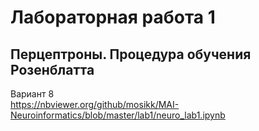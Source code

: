 # Лабораторная работа 1
## Перцептроны. Процедура обучения Розенблатта

Вариант 8  
https://nbviewer.org/github/mosikk/MAI-Neuroinformatics/blob/master/lab1/neuro_lab1.ipynb  
